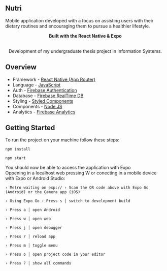 ## Nutri
Mobile application developed with a focus on assisting users with their dietary routines and encouraging them to pursue a healthier lifestyle.

<div align="center"><strong>Built with the React Native & Expo</strong></div>
<br />
<div align="center">

<span> Development of my undergraduate thesis project in Information Systems. </span>

<span>
</div>


## Overview

- Framework - [React Native (App Router)](https://reactnative.dev/)
- Language - [JavaScript](https://www.javascript.com/)
- Auth - [Firebase Authentication](https://console.firebase.google.com/u/0/project/myapp-14570/authentication/users?hl=pt-br)
- Database - [Firebase RealTime DB](https://console.firebase.google.com/u/0/project/myapp-14570/database?hl=pt-br)
- Styling - [Styled Components](https://styled-components.com/)
- Components - [Node.JS](https://nodejs.org/pt)
- Analytics - [Firebase Analytics](https://firebase.google.com/docs/analytics?hl=pt-br)


## Getting Started

To run the project on your machine follow these steps:

    npm install

    npm start


<div>You should now be able to access the application with Expo</div>
<div>Oppening in a localhost web pressing W or conecting in a mobile device with Expo or Android Studio:</div>


```
› Metro waiting on exp:// › Scan the QR code above with Expo Go (Android) or the Camera app (iOS)

› Using Expo Go › Press s │ switch to development build

› Press a │ open Android

› Press w │ open web

› Press j │ open debugger

› Press r │ reload app

› Press m │ toggle menu

› Press o │ open project code in your editor

› Press ? │ show all commands
```
